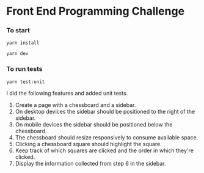 # Front End Programming Challenge

### To start
`yarn install`

`yarn dev`

### To run tests
`yarn test:unit`

I did the following features and added unit tests.

1. Create a page with a chessboard and a sidebar.
2. On desktop devices the sidebar should be positioned to the right of the sidebar.
3. On mobile devices the sidebar should be positioned below the chessboard.
4. The chessboard should resize responsively to consume available space.
5. Clicking a chessboard square should highlight the square.
6. Keep track of which squares are clicked and the order in which they're clicked.
7. Display the information collected from step 6 in the sidebar.

